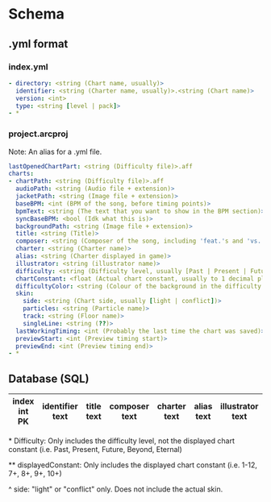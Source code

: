# Schema

## .yml format

### index.yml

```yml
- directory: <string (Chart name, usually)>
  identifier: <string (Charter name, usually)>.<string (Chart name)> 
  version: <int>
  type: <string [level | pack]>
- * 
```

### project.arcproj

Note: An alias for a .yml file.

```yml
lastOpenedChartPart: <string (Difficulty file)>.aff
charts: 
- chartPath: <string (Difficulty file)>.aff
  audioPath: <string (Audio file + extension)> 
  jacketPath: <string (Image file + extension)>
  baseBPM: <int (BPM of the song, before timing points)>
  bpmText: <string (The text that you want to show in the BPM section)>
  syncBaseBPM: <bool (Idk what this is)>
  backgroundPath: <string (Image file + extension)>
  title: <string (Title)>
  composer: <string (Composer of the song, including 'feat.'s and 'vs.'s)>
  charter: <string (Charter name)>
  alias: <string (Charter displayed in game)>
  illustrator: <string (illustrator name)>
  difficulty: <string (Difficulty level, usually [Past | Present | Future | Beyond]) + displayed Chart Constant>
  chartConstant: <float (Actual chart constant, usually to 1 decimal place)>
  difficultyColor: <string (Colour of the background in the difficulty displayed, in RGBA format)>
  skin: 
    side: <string (Chart side, usually [light | conflict])> 
    particles: <string (Particle name)>
    track: <string (Floor name)>
    singleLine: <string (??)>
  lastWorkingTiming: <int (Probably the last time the chart was saved)>
  previewStart: <int (Preview timing start)>
  previewEnd: <int (Preview timing end)>
- *
```

## Database (SQL)

| index int PK | identifier text | title text | composer text | charter text | alias text | illustrator text | chartConstant real | difficulty\* text | displayedConstant\*\* text | baseBPM int | bpmText text | side text^ | searchTags text |
| ------------ | --------------- | ---------- | ------------- | ------------ | ---------- | ---------------- | ------------------ | ----------------- | -------------------------- | ----------- | ------------ | --------- | --------------- |

\* Difficulty: Only includes the difficulty level, not the displayed chart constant (i.e. Past, Present, Future, Beyond, Eternal)

\*\* displayedConstant: Only includes the displayed chart constant (i.e. 1-12, 7+, 8+, 9+, 10+)

^ side: "light" or "conflict" only. Does not include the actual skin.
